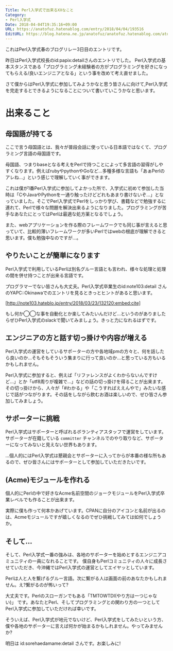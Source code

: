 ```yaml
---
Title: Perl入学式で出来るXXなこと
Category:
- Perl入学式
Date: 2018-04-04T19:35:16+09:00
URL: https://anatofuz.hatenablog.com/entry/2018/04/04/193516
EditURL: https://blog.hatena.ne.jp/anatofuz/anatofuz.hatenablog.com/atom/entry/17391345971632205774
---
```


これはPerl入学式春のブログリレー3日目のエントリです。

昨日はPerl入学式校長のid:papix:detailさんのエントリでした。
Perl入学式の基本スタンスである「プログラミング未経験者の方がプログラミングを好きになってもらえる/良いエンジニアとなる」という事を改めて考え直せました。


さて僕からはPerl入学式に参加してみようかなと思う皆さんに向けて,Perl入学式を完走するとできるようになることについて書いていこうかなと思います。

# 出来ること

## 母国語が持てる

ここで言う母国語とは、我々が普段会話に使っている日本語ではなくて、プログラミング言語の母国語です。

母国語、つまりbaseとなる考えをPerlで持つことによって多言語の習得がしやすくなります。例えばrubyやpythonやGoなど…多種多様な言語も「あぁPerlのアレね…」という感じで理解していく事ができます。

これは僕が1番Perl入学式に参加してよかった所で、入学式に初めて参加した当時は「CやJavaやPythonを一通り触ったけどどれもあまり書けないぞ…」となっていました。そこでPerl入学式でPerlをしっかり学び、書籍などで勉強するに連れて、Perlで様々な問題を解決出来るようになりました。プログラミングが苦手なあなたにとってはPerlは最適な処方薬となるでしょう。

また、webアプリケーションを作る際のフレームワークでも同じ事が言えると思っていて、比較的薄いフレームワークが多いPerlではwebの根底が理解できると思います。僕も勉強中なのですが…。


## やりたいことが簡単になります

Perl入学式で利用しているPerlは別名グルー言語とも言われ、様々な処理と処理の間を併せ持つことが出来る言語です。

プログラマーでない皆さんも大丈夫。Perl入学式卒業生のid:note103:detail さんのYAPC::Okinawaでのエントリを見るときっとヒントがあると思います。

[http://note103.hateblo.jp/entry/2018/03/23/132120:embed:cite]

もし何か◯◯な事を自動化とか楽してみたいんだけど…というのがありましたらぜひPerl入学式のslackで聞いてみましょう。きっと力になれるはずです。


## エンジニアの方と話す切っ掛けや内容が増える

Perl入学式の運営をしているサポーターの方や各地域pmの方々と、何を話したら良いのか…そもそもそういう集まりに行って良いのか…と思っている方もいるかもしれません。

Perl入学式に参加すると、例えば「リファレンスがよくわからないんですけど…」とか「utf8周りが複雑で…」などの話の切っ掛けを得ることが出来ます。その切っ掛けから、人々が「#わかる」や「こうすればええんやで」みたいな感じで話がつながります。その話をしながら飲むお酒は楽しいので、ぜひ皆さん参加してみましょう。

## サポーターに挑戦

Perl入学式はサポーターと呼ばれるボランティアスタッフで運営をしています。サポーターが在籍している `committer` チャンネルでのやり取りなど、サポーターになってみないと見えない世界もあります。

…個人的にはPerl入学式は懇親会とサポーターに入ってからが本番の様な所もあるので、ぜひ皆さんにはサポーターとして参加していただきたいです。

## (Acme)モジュールを作れる

個人的にPerlの中で好きなAcme名前空間のジョークモジュールをPerl入学式卒業レベルでも作ることが出来ます。

実際に僕も作って何本かあげています。CPANに自分のアイコンと名前が出るのは、Acmeモジュールですが嬉しくなるのでぜひ挑戦してみては如何でしょうか。

## そして…

そして、Perl入学式一番の強みは、各地のサポーターを始めとするエンジニアコミュニティの一員になれることです。
僕自身もPerlコミュニティの人々に成長させていただき、今沖縄ではPerl入学式の運営としてエイヤッとしています。

Perlは人と人を繋げるグルー言語。次に繋がる人は画面の前のあなたかもしれません。え?繋がるのが怖いって?

大丈夫です。Perlのスローガンでもある「TMTOWTDI(やり方は一つじゃない)」 です。あなたとPerl、そしてプログラミングとの関わり方の一つとしてPerl入学式に参加していただければ幸いです。


そういえば、Perl入学式が地元でないけど、Perl入学式をしてみたいという方、僕や各地のサポーターに言えば何かが始まるかもしれません。やってみませんか?


明日は id:sorehaedamame:detail  さんです。お楽しみに!
